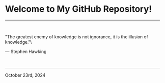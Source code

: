 # Welcome to My GitHub Repository!

---

<br>

"The greatest enemy of knowledge is not ignorance, it is the illusion of knowledge."\

― Stephen Hawking
 
</br>

---
October 23rd, 2024
